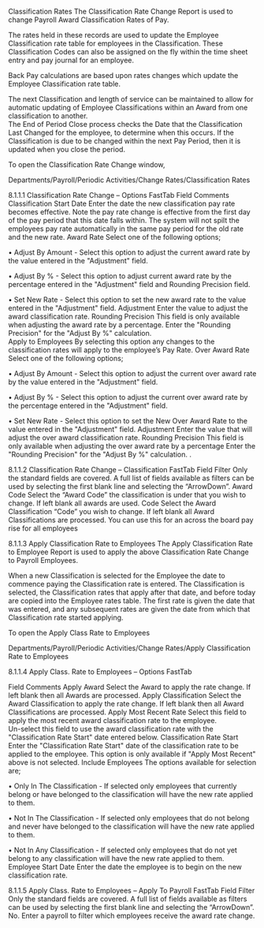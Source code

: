 Classification Rates
The Classification Rate Change Report is used to change Payroll Award Classification Rates of Pay.

The rates held in these records are used to update the Employee Classification rate table for employees in the Classification.  These Classification Codes can also be assigned on the fly within the time sheet entry and pay journal for an employee. 

Back Pay calculations are based upon rates changes which update the Employee Classification rate table.

The next Classification and length of service can be maintained to allow for automatic updating of Employee Classifications within an Award from one classification to another.  
The End of Period Close process checks the Date that the Classification Last Changed for the employee, to determine when this occurs.  If the Classification is due to be changed within the next Pay Period, then it is updated when you close the period.

To open the Classification Rate Change window, 

Departments/Payroll/Periodic Activities/Change Rates/Classification Rates
 


8.1.1.1	Classification Rate Change – Options FastTab
Field	Comments
Classification Start Date	Enter the date the new classification pay rate becomes effective.
Note the pay rate change is effective from the first day of the pay period that this date falls within. The system will not spilt the employees pay rate automatically in the same pay period for the old rate and the new rate. 
Award Rate	Select one of the following options;

•	Adjust By Amount - Select this option to adjust the current award rate by the value entered in the "Adjustment" field.

•	Adjust By % - Select this option to adjust current award rate by the percentage entered in the "Adjustment" field and Rounding Precision field.

•	Set New Rate - Select this option to set the new award rate to the value entered in the "Adjustment" field.
Adjustment	Enter the value to adjust the award classification rate.
Rounding Precision	This field is only available when adjusting the award rate by a percentage.
Enter the "Rounding Precision" for the "Adjust By %" calculation.  
Apply to Employees	By selecting this option any changes to the classification rates will apply to the employee’s Pay Rate.
Over Award Rate	Select one of the following options;

•	Adjust By Amount - Select this option to adjust the current over award rate by the value entered in the "Adjustment" field.

•	Adjust By % - Select this option to adjust the current over award rate by the percentage entered in the "Adjustment" field.

•	Set New Rate - Select this option to set the New Over Award Rate to the value entered in the "Adjustment" field.
Adjustment	Enter the value that will adjust the over award classification rate.
Rounding Precision	This field is only available when adjusting the over award rate by a percentage 
Enter the "Rounding Precision" for the "Adjust By %" calculation.  .

8.1.1.2	Classification Rate Change – Classification FastTab
Field	Filter
Only the standard fields are covered.  A full list of fields available as filters can be used by selecting the first blank line and selecting the “ArrowDown”.
Award Code	Select the “Award Code” the classification is under that you wish to change.  If left blank all awards are used.
Code	Select the Award Classification “Code” you wish to change.  If left blank all Award Classifications are processed. You can use this for an across the board pay rise for all employees


8.1.1.3	Apply Classification Rate to Employees
The Apply Classification Rate to Employee Report is used to apply the above Classification Rate Change to Payroll Employees.

When a new Classification is selected for the Employee the date to commence paying the Classification rate is entered.
The Classification is selected, the Classification rates that apply after that date, and before today are copied into the Employee rates table.  The first rate is given the date that was entered, and any subsequent rates are given the date from which that Classification rate started applying.

To open the Apply Class Rate to Employees 

Departments/Payroll/Periodic Activities/Change Rates/Apply Classification Rate to Employees
 

8.1.1.4	Apply Class. Rate to Employees – Options FastTab

Field	Comments
Apply Award	Select the Award to apply the rate change.  If left blank then all Awards are processed.
Apply Classification	Select the Award Classification to apply the rate change.  If left blank then all Award Classifications are processed.
Apply Most Recent Rate	Select this field to apply the most recent award classification rate to the employee.  
Un-select this field to use the award classification rate with the "Classification Rate Start" date entered below.
Classification Rate Start	Enter the "Classification Rate Start" date of the classification rate to be applied to the employee.
This option is only available if "Apply Most Recent" above is not selected.
Include Employees	The options available for selection are;

•	Only In The Classification - If selected only employees that currently belong or have belonged to the classification will have the new rate applied to them.

•	Not In The Classification - If selected only employees that do not belong and never have belonged to the classification will have the new rate applied to them.

•	Not In Any Classification - If selected only employees that do not yet belong to any classification will have the new rate applied to them.
Employee Start Date	Enter the date the employee is to begin on the new classification rate.

8.1.1.5	Apply Class. Rate to Employees – Apply To Payroll FastTab
Field	Filter
Only the standard fields are covered.  A full list of fields available as filters can be used by selecting the first blank line and selecting the “ArrowDown”.
No.	Enter a payroll to filter which employees receive the award rate change.  

 
